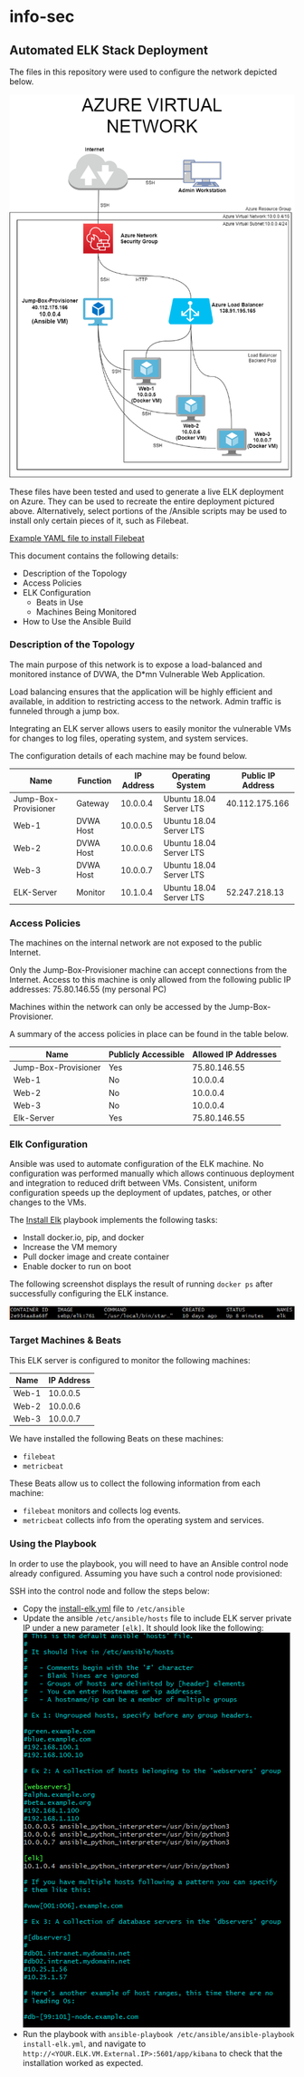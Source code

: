 # info-sec
## Automated ELK Stack Deployment

The files in this repository were used to configure the network depicted below.

![Azure Virtual Network Diagram](Diagrams/azure-vnet-diagram.png)

These files have been tested and used to generate a live ELK deployment on Azure. They can be used to recreate the entire deployment pictured above. Alternatively, select portions of the /Ansible scripts may be used to install only certain pieces of it, such as Filebeat.

[Example YAML file to install Filebeat](Ansible/install-filebeat.yml)

This document contains the following details:
- Description of the Topology
- Access Policies
- ELK Configuration
  - Beats in Use
  - Machines Being Monitored
- How to Use the Ansible Build

### Description of the Topology

The main purpose of this network is to expose a load-balanced and monitored instance of DVWA, the D*mn Vulnerable Web Application.

Load balancing ensures that the application will be highly efficient and available, in addition to restricting access to the network. Admin traffic is funneled through a jump box. 

Integrating an ELK server allows users to easily monitor the vulnerable VMs for changes to log files, operating system, and system services.

The configuration details of each machine may be found below.

| Name                 | Function  | IP Address | Operating System        | Public IP Address |
|----------------------|-----------|------------|-------------------------|-------------------|
| Jump-Box-Provisioner | Gateway   | 10.0.0.4   | Ubuntu 18.04 Server LTS | 40.112.175.166    |
| Web-1                | DVWA Host | 10.0.0.5   | Ubuntu 18.04 Server LTS |                   |
| Web-2                | DVWA Host | 10.0.0.6   | Ubuntu 18.04 Server LTS |                   |
| Web-3                | DVWA Host | 10.0.0.7   | Ubuntu 18.04 Server LTS |                   |
| ELK-Server           | Monitor   | 10.1.0.4   | Ubuntu 18.04 Server LTS | 52.247.218.13     |

### Access Policies

The machines on the internal network are not exposed to the public Internet. 

Only the Jump-Box-Provisioner machine can accept connections from the Internet. Access to this machine is only allowed from the following public IP addresses:
75.80.146.55 (my personal PC)

Machines within the network can only be accessed by the Jump-Box-Provisioner.

A summary of the access policies in place can be found in the table below.

| Name                 | Publicly Accessible | Allowed IP Addresses |
|----------------------|---------------------|----------------------|
| Jump-Box-Provisioner | Yes                 | 75.80.146.55         |
| Web-1                | No                  | 10.0.0.4             |
| Web-2                | No                  | 10.0.0.4             |
| Web-3                | No                  | 10.0.0.4             |
| Elk-Server           | Yes                 | 75.80.146.55         |

### Elk Configuration

Ansible was used to automate configuration of the ELK machine. No configuration was performed manually which allows continuous deployment and integration to reduced drift between VMs. Consistent, uniform configuration speeds up the deployment of updates, patches, or other changes to the VMs.

The [Install Elk](Ansible/install-elk.yml) playbook implements the following tasks:
- Install docker.io, pip, and docker
- Increase the VM memory
- Pull docker image and create container
- Enable docker to run on boot

The following screenshot displays the result of running `docker ps` after successfully configuring the ELK instance.

![Docker ps Output Screenshot](Images/docker-ps-screenshot.png)

### Target Machines & Beats
This ELK server is configured to monitor the following machines:

| Name  | IP Address |
|-------|------------|
| Web-1 | 10.0.0.5   |
| Web-2 | 10.0.0.6   |
| Web-3 | 10.0.0.7   |

We have installed the following Beats on these machines:
- `filebeat`
- `metricbeat`

These Beats allow us to collect the following information from each machine:
- `filebeat` monitors and collects log events. 
- `metricbeat` collects info from the operating system and services.

### Using the Playbook
In order to use the playbook, you will need to have an Ansible control node already configured. Assuming you have such a control node provisioned: 

SSH into the control node and follow the steps below:
- Copy the [install-elk.yml](Ansible/install-elk.yml) file to `/etc/ansible`
- Update the ansible `/etc/ansible/hosts` file to include ELK server private IP under a new parameter `[elk]`. It should look like the following:
![Ansible hosts Screenshot](Images/ansible-hosts-screenshot.png)
- Run the playbook with `ansible-playbook /etc/ansible/ansible-playbook install-elk.yml`, and navigate to `http://<YOUR.ELK.VM.External.IP>:5601/app/kibana` to check that the installation worked as expected.


